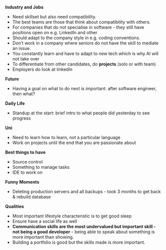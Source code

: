 **Industry and Jobs** 
- Need skillset but also need compatibility.
- The best teams are those that think about compatibility with others.
- For companies that do not specialise in software - they still have positions open on e.g. LinkedIn and other 
- Should adapt to the company style in e.g. coding conventions.
- Don’t work in a company where seniors do not have the skill to mediate an issue.
- You constantly learn and have to adapt to new tech which is why AI will not take over
- To differentiate from other candidates, do **projects** (solo or with team)
- Employers do look at linkedin

**Future**
- Having a goal on what to do next is important: after software engineer, then what?

**Daily Life**
- Standup at the start: brief intro to what people did yesterday to see progress

**Uni**
- Need to learn how to learn, not a particular language
- Work on projects until the end that you are passionate about


**Best things to have**
- Source control
- Something to manage tasks
- IDE to work on

**Funny Moments**
- Deleting production servers and all backups - took 3 months to get back & rebuild database

**Qualities**
- Most important lifestyle characteristic is to get good sleep
- Ensure have a social life as well
- **Communication skills are the most undervalued but important skill - not being a good developer** - being able to speak about something is more important than showing.
- Building a portfolio is good but the skills made is more important.